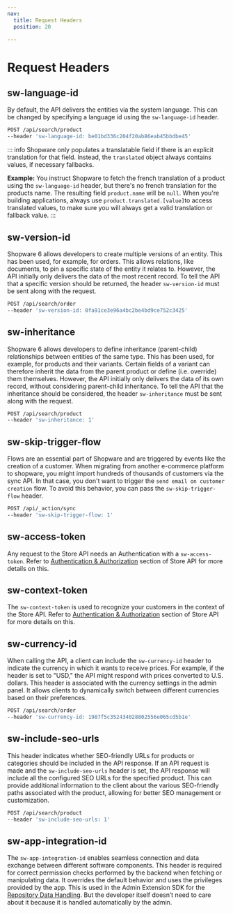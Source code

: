 ```yaml
---
nav:
  title: Request Headers
  position: 20

---
```


# Request Headers

## sw-language-id

By default, the API delivers the entities via the system language. This can be changed by specifying a language id using the `sw-language-id` header.

```bash
POST /api/search/product
--header 'sw-language-id: be01bd336c204f20ab86eab45bbdbe45'
```

::: info
Shopware only populates a translatable field if there is an explicit translation for that field. Instead, the `translated` object always contains values, if necessary fallbacks.

**Example:** You instruct Shopware to fetch the french translation of a product using the `sw-language-id` header, but there's no french translation for the products name. The resulting field `product.name` will be `null`. When you're building applications, always use `product.translated.[value]`to access translated values, to make sure you will always get a valid translation or fallback value.
:::

## sw-version-id

Shopware 6 allows developers to create multiple versions of an entity. This has been used, for example, for orders. This allows relations, like documents, to pin a specific state of the entity it relates to. However, the API initially only delivers the data of the most recent record. To tell the API that a specific version should be returned, the header `sw-version-id` must be sent along with the request.

```bash
POST /api/search/order
--header 'sw-version-id: 0fa91ce3e96a4bc2be4bd9ce752c3425'
```

## sw-inheritance

Shopware 6 allows developers to define inheritance \(parent-child\) relationships between entities of the same type. This has been used, for example, for products and their variants. Certain fields of a variant can therefore inherit the data from the parent product or define \(i.e. override\) them themselves. However, the API initially only delivers the data of its own record, without considering parent-child inheritance. To tell the API that the inheritance should be considered, the header `sw-inheritance` must be sent along with the request.

```bash
POST /api/search/product
--header 'sw-inheritance: 1'
```

## sw-skip-trigger-flow

Flows are an essential part of Shopware and are triggered by events like the creation of a customer. When migrating from another e-commerce platform to shopware, you might import hundreds of thousands of customers via the sync API. In that case, you don't want to trigger the `send email on customer creation` flow. To avoid this behavior, you can pass the `sw-skip-trigger-flow` header.

```bash
POST /api/_action/sync
--header 'sw-skip-trigger-flow: 1'
```

## sw-access-token

Any request to the Store API needs an Authentication with a `sw-access-token`. Refer to [Authentication & Authorization](https://shopware.stoplight.io/docs/store-api/8e1d78252fa6f-authentication-and-authorisation) section of Store API for more details on this.

## sw-context-token

The `sw-context-token` is used to recognize your customers in the context of the Store API. Refer to [Authentication & Authorization](https://shopware.stoplight.io/docs/store-api/8e1d78252fa6f-authentication-and-authorisation) section of Store API for more details on this.

## sw-currency-id

When calling the API, a client can include the `sw-currency-id` header to indicate the currency in which it wants to receive prices. For example, if the header is set to "USD," the API might respond with prices converted to U.S. dollars. This header is associated with the currency settings in the admin panel. It allows clients to dynamically switch between different currencies based on their preferences.

```bash
POST /api/search/order
--header 'sw-currency-id: 1987f5c352434028802556e065cd5b1e'
```

## sw-include-seo-urls

This header indicates whether SEO-friendly URLs for products or categories should be included in the API response. If an API request is made and the `sw-include-seo-urls` header is set, the API response will include all the configured SEO URLs for the specified product. This can provide additional information to the client about the various SEO-friendly paths associated with the product, allowing for better SEO management or customization.

```bash
POST /api/search/product
--header 'sw-include-seo-urls: 1'
```

## sw-app-integration-id

The `sw-app-integration-id` enables seamless connection and data exchange between different software components. This header is required for correct permission checks performed by the backend when fetching or manipulating data. It overrides the default behavior and uses the privileges provided by the app. This is used in the Admin Extension SDK for the [Repository Data Handling](https://shopware.github.io/admin-extension-sdk/docs/guide/api-reference/data/repository). But the developer itself doesn’t need to care about it because it is handled automatically by the admin.
